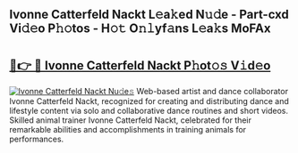 ## Ivonne Catterfeld Nackt L𝚎a𝚔ed N𝚞𝚍e - Part-cxd Vi𝚍𝚎o P𝚑𝚘tos - H𝚘𝚝 O𝚗𝚕yf𝚊ns L𝚎a𝚔s MoFAx

# <h2><a href="http://kf9c39.oniu.top/?m=Ivonne+Catterfeld+Nackt">🔗👉 🔴 Ivonne Catterfeld Nackt P𝚑ot𝚘𝚜 V𝚒d𝚎o</a></h2>

[![Ivonne Catterfeld Nackt Nu𝚍e𝚜](https://i.imgur.com/0qMVB7G.gif)](http://kf9c39.oniu.top/?m=Ivonne+Catterfeld+Nackt)
Web-based artist and dance collaborator Ivonne Catterfeld Nackt, recognized for creating and distributing dance and lifestyle content via solo and collaborative dance routines and short videos. Skilled animal trainer Ivonne Catterfeld Nackt, celebrated for their remarkable abilities and accomplishments in training animals for performances.  
